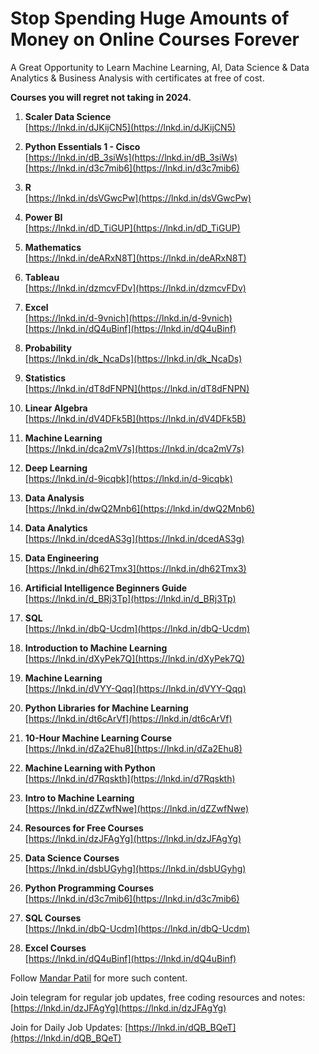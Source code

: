 # Stop Spending Huge Amounts of Money on Online Courses Forever

A Great Opportunity to Learn Machine Learning, AI, Data Science & Data Analytics & Business Analysis with certificates at free of cost.

**Courses you will regret not taking in 2024.**

1. **Scaler Data Science**  
   [https://lnkd.in/dJKijCN5](https://lnkd.in/dJKijCN5)

2. **Python Essentials 1 - Cisco**  
   [https://lnkd.in/dB_3siWs](https://lnkd.in/dB_3siWs)  
   [https://lnkd.in/d3c7mib6](https://lnkd.in/d3c7mib6)

3. **R**  
   [https://lnkd.in/dsVGwcPw](https://lnkd.in/dsVGwcPw)

4. **Power BI**  
   [https://lnkd.in/dD_TiGUP](https://lnkd.in/dD_TiGUP)

5. **Mathematics**  
   [https://lnkd.in/deARxN8T](https://lnkd.in/deARxN8T)

6. **Tableau**  
   [https://lnkd.in/dzmcvFDv](https://lnkd.in/dzmcvFDv)

7. **Excel**  
   [https://lnkd.in/d-9vnich](https://lnkd.in/d-9vnich)  
   [https://lnkd.in/dQ4uBinf](https://lnkd.in/dQ4uBinf)

8. **Probability**  
   [https://lnkd.in/dk_NcaDs](https://lnkd.in/dk_NcaDs)

9. **Statistics**  
   [https://lnkd.in/dT8dFNPN](https://lnkd.in/dT8dFNPN)

10. **Linear Algebra**  
    [https://lnkd.in/dV4DFk5B](https://lnkd.in/dV4DFk5B)

11. **Machine Learning**  
    [https://lnkd.in/dca2mV7s](https://lnkd.in/dca2mV7s)

12. **Deep Learning**  
    [https://lnkd.in/d-9icqbk](https://lnkd.in/d-9icqbk)

13. **Data Analysis**  
    [https://lnkd.in/dwQ2Mnb6](https://lnkd.in/dwQ2Mnb6)

14. **Data Analytics**  
    [https://lnkd.in/dcedAS3g](https://lnkd.in/dcedAS3g)

15. **Data Engineering**  
    [https://lnkd.in/dh62Tmx3](https://lnkd.in/dh62Tmx3)

16. **Artificial Intelligence Beginners Guide**  
    [https://lnkd.in/d_BRj3Tp](https://lnkd.in/d_BRj3Tp)

17. **SQL**  
    [https://lnkd.in/dbQ-Ucdm](https://lnkd.in/dbQ-Ucdm)

18. **Introduction to Machine Learning**  
    [https://lnkd.in/dXyPek7Q](https://lnkd.in/dXyPek7Q)

19. **Machine Learning**  
    [https://lnkd.in/dVYY-Qqq](https://lnkd.in/dVYY-Qqq)

20. **Python Libraries for Machine Learning**  
    [https://lnkd.in/dt6cArVf](https://lnkd.in/dt6cArVf)

21. **10-Hour Machine Learning Course**  
    [https://lnkd.in/dZa2Ehu8](https://lnkd.in/dZa2Ehu8)

22. **Machine Learning with Python**  
    [https://lnkd.in/d7Rqskth](https://lnkd.in/d7Rqskth)

23. **Intro to Machine Learning**  
    [https://lnkd.in/dZZwfNwe](https://lnkd.in/dZZwfNwe)

24. **Resources for Free Courses**  
    [https://lnkd.in/dzJFAgYg](https://lnkd.in/dzJFAgYg)

25. **Data Science Courses**  
    [https://lnkd.in/dsbUGyhg](https://lnkd.in/dsbUGyhg)

26. **Python Programming Courses**  
    [https://lnkd.in/d3c7mib6](https://lnkd.in/d3c7mib6)

27. **SQL Courses**  
    [https://lnkd.in/dbQ-Ucdm](https://lnkd.in/dbQ-Ucdm)

28. **Excel Courses**  
    [https://lnkd.in/dQ4uBinf](https://lnkd.in/dQ4uBinf)

Follow [Mandar Patil](https://www.linkedin.com/posts/mandarmpatil_linkedinlearning-ai-dataanalytics-activity-7171331233992306689-Hv1V?utm_source=share&utm_medium=member_desktop) for more such content.

Join telegram for regular job updates, free coding resources and notes: [https://lnkd.in/dzJFAgYg](https://lnkd.in/dzJFAgYg)

Join for Daily Job Updates: [https://lnkd.in/dQB_BQeT](https://lnkd.in/dQB_BQeT)

